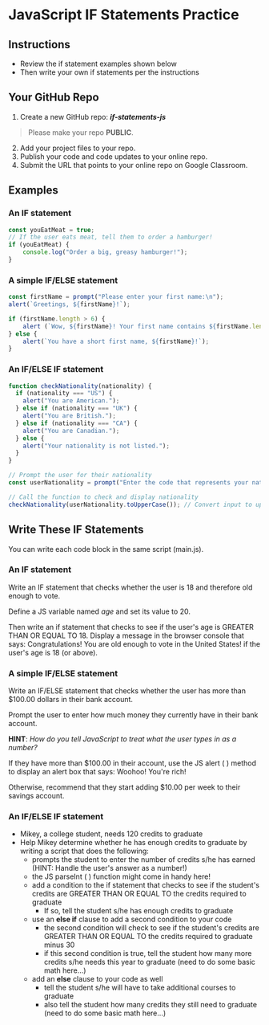 # JavaScript IF Statements Practice
## Instructions

- Review the if statement examples shown below
- Then write your own if statements per the instructions

## Your GitHub Repo

1. Create a new GitHub repo: ***if-statements-js***

>Please make your repo **PUBLIC**.

2. Add your project files to your repo.
3. Publish your code and code updates to your online repo.
4. Submit the URL that points to your online repo on Google Classroom.

## Examples

### An IF statement

```javascript
const youEatMeat = true;
// If the user eats meat, tell them to order a hamburger!
if (youEatMeat) {
    console.log("Order a big, greasy hamburger!");
}
```

### A simple IF/ELSE statement
```javascript
const firstName = prompt("Please enter your first name:\n");
alert(`Greetings, ${firstName}!`);

if (firstName.length > 6) { 
	alert (`Wow, ${firstName}! Your first name contains ${firstName.length} characters!`);
} else {
	alert(`You have a short first name, ${firstName}!`);
}
```

### An IF/ELSE IF statement
```javascript
function checkNationality(nationality) {
  if (nationality === "US") {
    alert("You are American.");
  } else if (nationality === "UK") {
    alert("You are British.");
  } else if (nationality === "CA") {
    alert("You are Canadian.");
  } else {
    alert("Your nationality is not listed.");
  }
}

// Prompt the user for their nationality
const userNationality = prompt("Enter the code that represents your nationality: (US, UK, CA)\n");

// Call the function to check and display nationality
checkNationality(userNationality.toUpperCase()); // Convert input to uppercase using the JS toUpperCase ( ) method
```

## Write These IF Statements

You can write each code block in the same script (main.js).

### An IF statement
Write an IF statement that checks whether the user is 18 and therefore old enough to vote.  

Define a JS variable named *age* and set its value to 20.

Then write an if statement that checks to see if the user's age is GREATER THAN OR EQUAL TO 18.  Display a message in the browser console that says: Congratulations! You are old enough to vote in the United States! if the user's age is 18 (or above).

### A simple IF/ELSE statement

Write an IF/ELSE statement that checks whether the user has more than $100.00 dollars in their bank account.

Prompt the user to enter how much money they currently have in their bank account.

**HINT**: *How do you tell JavaScript to treat what the user types in as a number?*

If they have more than $100.00 in their account, use the JS alert ( ) method to display an alert box that says: Woohoo! You're rich!

Otherwise, recommend that they start adding $10.00 per week to their savings account.

### An IF/ELSE IF statement

- Mikey, a college student, needs 120 credits to graduate
- Help Mikey determine whether he has enough credits to graduate by writing a script that does the following:
	- prompts the student to enter the number of credits s/he has earned (HINT: Handle the user's answer as a number!)
   	- the JS parseInt ( ) function might come in handy here!
   	- add a condition to the if statement that checks to see if the student's credits are GREATER THAN OR EQUAL TO the credits required to graduate
  		- If so, tell the student s/he has enough credits to graduate
   	- use an **else if** clause to add a second condition to your code
  		- the second condition will check to see if the student's credits are GREATER THAN OR EQUAL TO the credits required to graduate minus 30
   	  	- if this second condition is true, tell the student how many more credits s/he needs this year to graduate (need to do some basic math here...)
   	- add an **else** clause to your code as well
  		- tell the student s/he will have to take additional courses to graduate
   	  	- also tell the student how many credits they still need to graduate (need to do some basic math here...)




